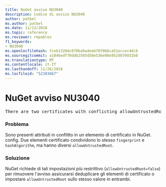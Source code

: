 ```yaml
---
title: NuGet avviso NU3040
description: Codice di avviso NU3040
author: patbel
ms.author: patbel
ms.date: 11/12/2018
ms.topic: reference
ms.reviewer: rmpablos
f1_keywords:
- NU3040
ms.openlocfilehash: fceb13204c0f8ba9a4eeb70f0b6ca51eccec4dc6
ms.sourcegitcommit: a1846edf70ddb2505d58e536e08e952d870931b0
ms.translationtype: MT
ms.contentlocale: it-IT
ms.lasthandoff: 11/26/2018
ms.locfileid: "52303667"
---
```

# <a name="nuget-warning-nu3040"></a>NuGet avviso NU3040

<pre>There are two certificates with conflicting allowUntrustedRoot attributes in the computed settings. The allowUntrustedRoot attribute is going to be set to false. Certificate: SHA256-3F9001EA83C560D712C24CF213C3D312CB3BFF51EE89435D3430BD06B5D0EECE</pre>

### <a name="issue"></a>Problema

Sono presenti attributi in conflitto in un elemento di certificato in NuGet. config. Due elementi certificato condividono lo stesso `fingerprint` e `hashAlgorithm`, ma hanno diversi `allowUntrustedRoot`.

### <a name="solution"></a>Soluzione

NuGet richiede di tali impostazioni più restrittivo (`allowUntrustedRoot=false`) per rimuovere l'avviso assicurarsi deduplicare gli elementi di certificato o impostare `allowUntrustedRoot` sullo stesso valore in entrambi.